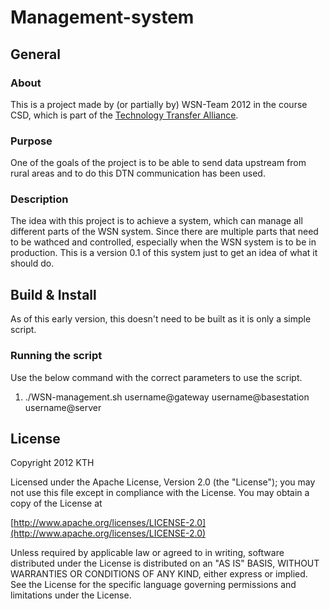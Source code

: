 # Management-system

## General
### About
This is a project made by (or partially by) WSN-Team 2012 in the course CSD, which is part of the [Technology Transfer Alliance](http://ttaportal.org/).
### Purpose
One of the goals of the project is to be able to send data upstream from rural areas and to do this DTN communication has been used.
### Description
The idea with this project is to achieve a system, which can manage all different parts of the WSN system. Since there are multiple parts that need to be wathced and controlled, especially when the WSN system is to be in production.
This is a version 0.1 of this system just to get an idea of what it should do.

## Build & Install
As of this early version, this doesn't need to be built as it is only a simple script.

### Running the script
Use the below command with the correct parameters to use the script.

1.  ./WSN-management.sh username@gateway username@basestation username@server

## License
Copyright 2012 KTH

   Licensed under the Apache License, Version 2.0 (the "License");
   you may not use this file except in compliance with the License.
   You may obtain a copy of the License at

   [http://www.apache.org/licenses/LICENSE-2.0](http://www.apache.org/licenses/LICENSE-2.0)

   Unless required by applicable law or agreed to in writing, software
   distributed under the License is distributed on an "AS IS" BASIS,
   WITHOUT WARRANTIES OR CONDITIONS OF ANY KIND, either express or implied.
   See the License for the specific language governing permissions and
   limitations under the License.
